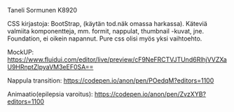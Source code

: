 Taneli Sormunen K8920

CSS kirjastoja: BootStrap, (käytän tod.näk omassa harkassa). Käteviä valmiita komponentteja, mm. formit, nappulat, thumbnail -kuvat, jne. Foundation, ei oikein napannut. Pure css olisi myös yksi vaihtoehto.

MockUP: https://www.fluidui.com/editor/live/preview/cF9NeFRCTVJTUnd6RlhjVVZXaU9HRnptZlpyaVM3eEF0SA==

Nappula transition: https://codepen.io/anon/pen/POedqM?editors=1100

Animaatio(epilepsia varoitus): https://codepen.io/anon/pen/ZvzXYB?editors=1100